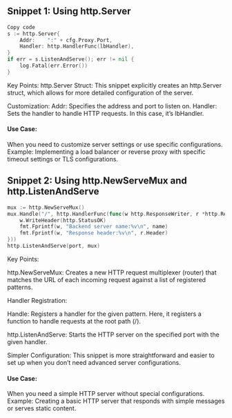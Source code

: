 ## Snippet 1: Using http.Server

``` go
Copy code
s := http.Server{
    Addr:    ":" + cfg.Proxy.Port,
    Handler: http.HandlerFunc(lbHandler),
}
if err = s.ListenAndServe(); err != nil {
    log.Fatal(err.Error())
}
```

Key Points:
http.Server Struct: This snippet explicitly creates an http.Server struct, which allows for more detailed configuration of the server.

Customization:
Addr: Specifies the address and port to listen on.
Handler: Sets the handler to handle HTTP requests. In this case, it’s lbHandler.

#### Use Case:
When you need to customize server settings or use specific configurations.
Example: Implementing a load balancer or reverse proxy with specific timeout settings or TLS configurations.

## Snippet 2: Using http.NewServeMux and http.ListenAndServe
```go
mux := http.NewServeMux()
mux.Handle("/", http.HandlerFunc(func(w http.ResponseWriter, r *http.Request) {
    w.WriteHeader(http.StatusOK)
    fmt.Fprintf(w, "Backend server name:%v\n", name)
    fmt.Fprintf(w, "Response header:%v\n", r.Header)
}))
http.ListenAndServe(port, mux)
```

Key Points:

http.NewServeMux: Creates a new HTTP request multiplexer (router) that matches the URL of each incoming request against a list of registered patterns.

Handler Registration:

Handle: Registers a handler for the given pattern. Here, it registers a function to handle requests at the root path (/).

http.ListenAndServe: Starts the HTTP server on the specified port with the given handler.

Simpler Configuration: This snippet is more straightforward and easier to set up when you don’t need advanced server configurations.

#### Use Case:
When you need a simple HTTP server without special configurations.
Example: Creating a basic HTTP server that responds with simple messages or serves static content.
